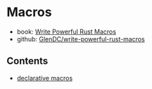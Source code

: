 # Macros

- book: [Write Powerful Rust Macros](https://www.manning.com/books/write-powerful-rust-macros)
- github: [GlenDC/write-powerful-rust-macros](https://github.com/GlenDC/write-powerful-rust-macros)

## Contents

- [declarative macros](declarative/README.md)


